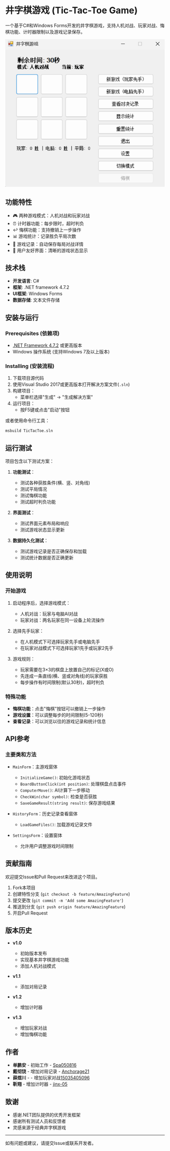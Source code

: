 # 井字棋游戏 (Tic-Tac-Toe Game)

一个基于C#和Windows Forms开发的井字棋游戏，支持人机对战、玩家对战、悔棋功能、计时器限制以及游戏记录保存。

![井字棋游戏界面](image.png)

## 功能特性

- 🎮 两种游戏模式：人机对战和玩家对战
- ⏰ 计时器功能：每步限时，超时判负
- ↩️ 悔棋功能：支持撤销上一步操作
- 📊 游戏统计：记录胜负平局次数
- 💾 游戏记录：自动保存每局对战详情
- 🎨 用户友好界面：清晰的游戏状态显示

## 技术栈

- **开发语言**: C#
- **框架**: .NET framework 4.7.2
- **UI框架**: Windows Forms
- **数据存储**: 文本文件存储

## 安装与运行

### Prerequisites (依赖项)
- [.NET Framework 4.7.2](https://dotnet.microsoft.com/download/dotnet-framework/net472) 或更高版本
- Windows 操作系统 (支持Windows 7及以上版本)


### Installing (安装流程)
1. 下载项目源代码
2. 使用Visual Studio 2017或更高版本打开解决方案文件(`.sln`)
3. 构建项目：
   - 菜单栏选择"生成" -> "生成解决方案"
4. 运行项目：
   - 按F5键或点击"启动"按钮

或者使用命令行工具：
```bash
msbuild TicTacToe.sln
```



## 运行测试

项目包含以下测试方案：

1. **功能测试**：
   - 测试各种获胜条件(横、竖、对角线)
   - 测试平局情况
   - 测试悔棋功能
   - 测试超时判负功能

2. **界面测试**：
   - 测试界面元素布局和响应
   - 测试游戏状态显示更新

3. **数据持久化测试**：
   - 测试游戏记录是否正确保存和加载
   - 测试统计数据是否正确更新

## 使用说明

### 开始游戏

1. 启动程序后，选择游戏模式：
   - 人机对战：玩家与电脑AI对战
   - 玩家对战：两名玩家在同一设备上轮流操作

2. 选择先手玩家：
   - 在人机模式下可选择玩家先手或电脑先手
   - 在玩家对战模式下可选择玩家1先手或玩家2先手

3. 游戏规则：
   - 玩家需要在3×3的棋盘上放置自己的标记(X或O)
   - 先连成一条直线(横、竖或对角线)的玩家获胜
   - 每步操作有时间限制(默认30秒)，超时判负

### 特殊功能

- **悔棋功能**：点击"悔棋"按钮可以撤销上一步操作
- **游戏设置**：可以调整每步的时间限制(5-120秒)
- **查看记录**：可以浏览以往的游戏记录和统计信息

## API参考

### 主要类和方法

- `MainForm`：主游戏窗体
  - `InitializeGame()`: 初始化游戏状态
  - `BoardButtonClick(int position)`: 处理棋盘点击事件
  - `ComputerMove()`: AI计算下一步移动
  - `CheckWin(char symbol)`: 检查是否获胜
  - `SaveGameResult(string result)`: 保存游戏结果

- `HistoryForm`：历史记录查看窗体
  - `LoadGameFiles()`: 加载游戏记录文件

- `SettingsForm`：设置窗体
  - 允许用户调整游戏时间限制

## 贡献指南

欢迎提交Issue和Pull Request来改进这个项目。

1. Fork本项目
2. 创建特性分支 (`git checkout -b feature/AmazingFeature`)
3. 提交更改 (`git commit -m 'Add some AmazingFeature'`)
4. 推送到分支 (`git push origin feature/AmazingFeature`)
5. 开启Pull Request

## 版本历史

- **v1.0** 
  - 初始版本发布
  - 实现基本井字棋游戏功能
  - 添加人机对战模式

- **v1.1** 
  - 添加对局记录

- **v1.2** 
  - 增加计时器

- **v1.3** 
  - 增加玩家对战
  - 增加悔棋功能

## 作者

- **单鹏安** - 初始工作 - [Spa050816](https://github.com/Spa050816)
- **戴彻饶** - 增加对局记录 - [Anchorage21](https://github.com/Anchorage21)
- **薛煜川** -  - 增加玩家对战[15035405096](https://github.com/15035405096)
- **靳翔** - 增加计时器 - [jinx-05](https://github.com/jinx-05)

## 致谢

- 感谢.NET团队提供的优秀开发框架
- 感谢所有测试人员和反馈者
- 灵感来源于经典井字棋游戏

---


如有问题或建议，请提交Issue或联系开发者。


